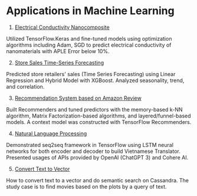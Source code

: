 Applications in Machine Learning
=================================

1. [Electrical Conductivity Nanocomposite](Electrical-Conductivity-Nanocomposite)

Utilized TensorFlow.Keras and fine-tuned models using optimization algorithms including Adam, SGD to predict electrical conductivity of nanomaterials with APLE Error below 10%.

2. [Store Sales Time-Series Forecasting](Store-Sales-Time-Series-Forecasting-Kaggle)

Predicted store retailers' sales (Time Series Forecasting) using Linear Regression and Hybrid Model with XGBoost. Analyzed seasonality, trend, and correlation.

3. [Recommendation System based on Amazon Review](Recommendation-System-Amazon-Review)

Built Recommenders and tuned predictors with the memory-based k-NN algorithm, Matrix Factorization-based algorithms, and layered/funnel-based models. A context model was constructed with TensorFlow Recommenders.

4. [Natural Language Processing](Natural-Language-Processing-Machine-Learning)

Demonstrated seq2seq framework in TensorFlow using LSTM neural networks for both encoder and decoder to build Vietnamese Translator. Presented usages of APIs provided by OpenAI (ChatGPT 3) and Cohere AI.

5. [Convert Text to Vector](Text-2-Vect-Vector-Search)

How to convert text to a vector and do semantic search on Cassandra. The study case is to find movies based on the plots by a query of text.
